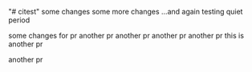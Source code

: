 "# citest" 
some changes
some more changes
...and again
testing quiet period


some changes for pr
another pr
another pr
another pr
another pr
this is another pr

another pr